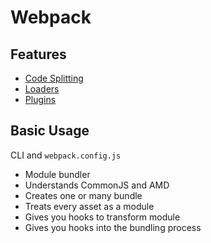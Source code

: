 # Webpack

## Features
- [Code Splitting](/code_splitting)
- [Loaders](/loaders.md)
- [Plugins](/plugins.md)

## Basic Usage
CLI and `webpack.config.js`

- Module bundler
- Understands CommonJS and AMD
- Creates one or many bundle
- Treats every asset as a module
- Gives you hooks to transform module
- Gives you hooks into the bundling process
